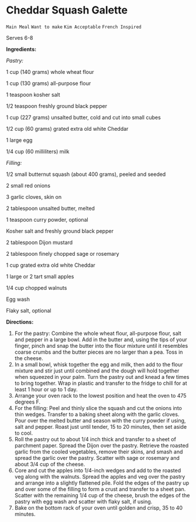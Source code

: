 # Cheddar Squash Galette

`Main Meal` `Want to make` `Kim Acceptable` `French Inspired`

Serves 6-8

**Ingredients:**

_Pastry:_

1 cup (140 grams) whole wheat flour

1 cup (130 grams) all-purpose flour

1 teaspoon kosher salt

1/2 teaspoon freshly ground black pepper

1 cup (227 grams) unsalted butter, cold and cut into small cubes

1/2 cup (60 grams) grated extra old white Cheddar

1 large egg

1/4 cup (60 milliliters) milk

_Filling:_

1/2 small butternut squash (about 400 grams), peeled and seeded

2 small red onions

3 garlic cloves, skin on

2 tablespoon unsalted butter, melted

1 teaspoon curry powder, optional

Kosher salt and freshly ground black pepper

2 tablespoon Dijon mustard

2 tablespoon finely chopped sage or rosemary

1 cup grated extra old white Cheddar

1 large or 2 tart small apples

1/4 cup chopped walnuts

Egg wash

Flaky salt, optional

**Directions:**

1. For the pastry: Combine the whole wheat flour, all-purpose flour, salt and pepper in a large bowl. Add in the butter and, using the tips of your finger, pinch and snap the butter into the flour mixture until it resembles coarse crumbs and the butter pieces are no larger than a pea. Toss in the cheese.
2. In a small bowl, whisk together the egg and milk, then add to the flour mixture and stir just until combined and the dough will hold together when squeezed in your palm. Turn the pastry out and knead a few times to bring together. Wrap in plastic and transfer to the fridge to chill for at least 1 hour or up to 1 day.
3. Arrange your oven rack to the lowest position and heat the oven to 475 degrees F.
4. For the filling: Peel and thinly slice the squash and cut the onions into thin wedges. Transfer to a baking sheet along with the garlic cloves. Pour over the melted butter and season with the curry powder if using, salt and pepper. Roast just until tender, 15 to 20 minutes, then set aside to cool.
5. Roll the pastry out to about 1/4 inch thick and transfer to a sheet of parchment paper. Spread the Dijon over the pastry. Retrieve the roasted garlic from the cooled vegetables, remove their skins, and smash and spread the garlic over the pastry. Scatter with sage or rosemary and about 3/4 cup of the cheese.
6. Core and cut the apples into 1/4-inch wedges and add to the roasted veg along with the walnuts. Spread the apples and veg over the pastry and arrange into a slightly flattened pile. Fold the edges of the pastry up and over some of the filling to form a crust and transfer to a sheet pan. Scatter with the remaining 1/4 cup of the cheese, brush the edges of the pastry with egg wash and scatter with flaky salt, if using.
7. Bake on the bottom rack of your oven until golden and crisp, 35 to 40 minutes.
